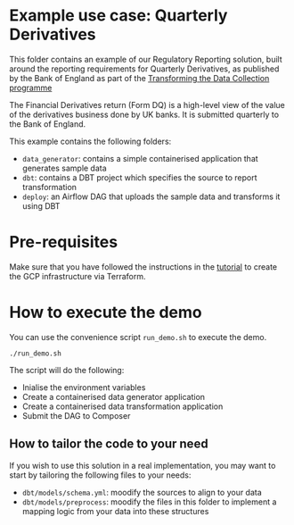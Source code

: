 # Example use case: Quarterly Derivatives

This folder contains an example of our Regulatory Reporting solution, built around the reporting requirements
for Quarterly Derivatives, as published by the Bank of England as part of the 
[Transforming the Data Collection programme](https://www.bankofengland.co.uk/news/2021/december/tdc-request-for-input-to-the-solution-design)

The Financial Derivatives return (Form DQ) is a high-level view of the value of the derivatives business done by UK banks. 
It is submitted quarterly to the Bank of England. 

This example contains the following folders: 
* `data_generator`: contains a simple containerised application that generates sample data
* `dbt`: contains a DBT project which specifies the source to report transformation
* `deploy`: an Airflow DAG that uploads the sample data and transforms it using DBT

# Pre-requisites
Make sure that you have followed the instructions in the [tutorial](../../../docs/TUTORIAL.md) to create the 
GCP infrastructure via Terraform.

# How to execute the demo
You can use the convenience script `run_demo.sh` to execute the demo.
```
./run_demo.sh
```
The script will do the following:
* Inialise the environment variables
* Create a containerised data generator application
* Create a containerised data transformation application
* Submit the DAG to Composer

## How to tailor the code to your need
If you wish to use this solution in a real implementation, you may want to start by tailoring the following files to 
your needs:
* `dbt/models/schema.yml`: moodify the sources to align to your data
* `dbt/models/preprocess`: moodify the files in this folder to implement a mapping logic from your data into these structures